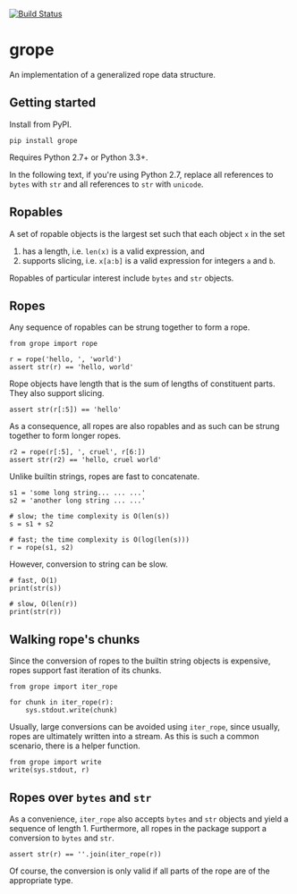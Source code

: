 [![Build Status](https://travis-ci.org/avakar/grope.svg?branch=master)](https://travis-ci.org/avakar/grope)

# grope

An implementation of a generalized rope data structure.

## Getting started

Install from PyPI.

    pip install grope

Requires Python 2.7+ or Python 3.3+.

In the following text, if you're using Python 2.7, replace all references to `bytes` with `str` and
all references to `str` with `unicode`.

## Ropables

A set of ropable objects is the largest set such that each object `x` in the set

 1. has a length, i.e. `len(x)` is a valid expression, and
 2. supports slicing, i.e. `x[a:b]` is a valid expression for integers `a` and `b`.

Ropables of particular interest include `bytes` and `str` objects.

## Ropes

Any sequence of ropables can be strung together to form a rope.

    from grope import rope

    r = rope('hello, ', 'world')
    assert str(r) == 'hello, world'

Rope objects have length that is the sum of lengths of constituent parts.
They also support slicing.

    assert str(r[:5]) == 'hello'

As a consequence, all ropes are also ropables and as such can be strung together
to form longer ropes.

    r2 = rope(r[:5], ', cruel', r[6:])
    assert str(r2) == 'hello, cruel world'

Unlike builtin strings, ropes are fast to concatenate.

    s1 = 'some long string... ... ...'
    s2 = 'another long string ... ...'

    # slow; the time complexity is O(len(s))
    s = s1 + s2

    # fast; the time complexity is O(log(len(s)))
    r = rope(s1, s2)

However, conversion to string can be slow.

    # fast, O(1)
    print(str(s))

    # slow, O(len(r))
    print(str(r))

## Walking rope's chunks

Since the conversion of ropes to the builtin string objects is expensive, ropes support fast iteration of its chunks.

    from grope import iter_rope

    for chunk in iter_rope(r):
        sys.stdout.write(chunk)

Usually, large conversions can be avoided using `iter_rope`, since usually, ropes are ultimately written into a stream.
As this is such a common scenario, there is a helper function.

    from grope import write
    write(sys.stdout, r)

## Ropes over `bytes` and `str`

As a convenience, `iter_rope` also accepts `bytes` and `str` objects and yield a sequence of length 1. Furthermore,
all ropes in the package support a conversion to `bytes` and `str`.

    assert str(r) == ''.join(iter_rope(r))

Of course, the conversion is only valid if all parts of the rope are of the appropriate type.
